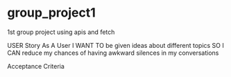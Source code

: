 # group_project1
1st group project using apis and fetch

USER Story 
As A User 
I WANT TO be given ideas about different topics
SO I CAN reduce my chances of having awkward silences in my conversations


Acceptance Criteria
